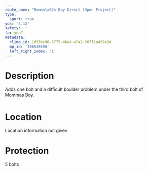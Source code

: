 ```yaml
---
route_name: "Momma\x92s Boy Direct (Open Project)"
type:
  sport: true
yds: '5.13'
safety: ''
fa: you?
metadata:
  climb_id: 1d55be90-3775-48e4-a7a2-367f1a439a34
  mp_id: '106548606'
  left_right_index: '1'
---
```

# Description
Adds one bolt and a difficult boulder problem under the third bolt of Mommas Boy.

# Location
Location information not given

# Protection
5 bolts
